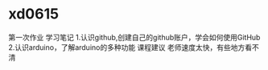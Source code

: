 # xd0615
第一次作业
学习笔记
1.认识github,创建自己的github账户，学会如何使用GitHub
2.认识arduino，了解arduino的多种功能
课程建议
老师速度太快，有些地方看不清
